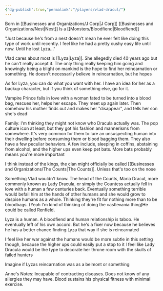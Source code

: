 ```yaml
---
{"dg-publish":true,"permalink":"/players/vlad-dracul/"}
---
```


Born in [[Businesses and Organizations/J Corp\|J Corp]] [[Businesses and Organizations/Nest\|Nest]]
Is a [[Monsters/Bloodfiend\|Bloodfiend]]

"Just because he's from a nest doesn't mean he ever felt like doing this type of work until recently. I feel like he had a pretty cushy easy life until now. Until he lost Lyza..."

Vlad cares about most is [[Lyza\|Lyza]]. She allegedly died 40 years ago but he can't really accept it. The only thing really keeping him going and knowingly being a blight on mankind is the hope to find her reincarnation or something. He doesn't necessarily believe in reincarnation, but he hopes

As for Lyza, you can do what you want with her. I have an idea for her as a backup character, but if you think of something else, go for it.

Vampire Prince falls in love with a woman fated to be turned into a blood bag, rescues her, helps her escape. They meet up again later. Then somehow his mother finds out and makes her "disappear", and tells her son she's dead

Family:
I'm thinking they might not know who Dracula actually was. The pop culture icon at least, but they got his fashion and mannerisms from somewhere. It's very common for them to lure an unsuspecting human into their dwelling before consuming them or blood bagging them.
They also have a few peculiar behaviors. A few include, sleeping in coffins, abstaining from alcohol, and the higher ups even keep pet bats. More bats probably means you're more important

I think instead of the kings, the clan might officially be called [[Businesses and Organizations/The Counts\|The Counts]]. Unless that's too on the nose

Something Vlad wouldn't know. The head of the Counts, Maria Dracul, more commonly known as Lady Dracula, or simply the Countess actually fell in love with a human a few centuries back. Eventually something terrible would befall him at the hands of other humans and she would grow to despise humans as a whole. Thinking they're fit for nothing more than to be bloodbags. (Yeah I'm kind of thinking of doing the castlevania thing)He could be called Renfield.

Lyza is a human. A bloodfiend and human relationship is taboo. He eventually left of his own accord. But he's a fixer now because he believes he has a better chance finding Lyza that way if she is reincarnated

I feel like her war against the humans would be more subtle in this setting though, because the higher ups could easily put a stop to it
I feel like Lady Dracula would be the type to decorate her throne room with the skulls of failed hunters

Imagine if Lyzas reincarnation was as a belmont or something

Anne's Notes:
Incapable of contracting diseases.
Does not know of any allergies they may have.
Blood sustains his physical fitness with minimal exercise.
